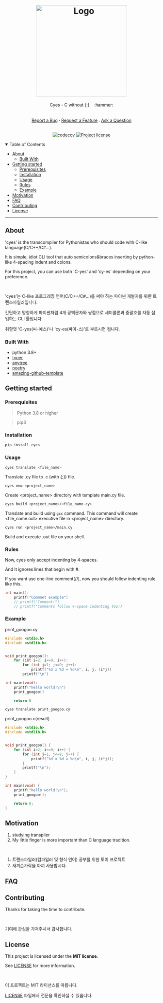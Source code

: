 <h1 align="center">
  <a href="https://github.com/ju-djangun/cyes">
    <img src="https://user-images.githubusercontent.com/104500082/183292900-745172a1-0cb9-4f29-8cd5-c84247f1be87.png" alt="Logo" height="300">
  </a>
</h1>

<div align="center">
  Cyes - C without {;}&nbsp;&nbsp;&nbsp; :hammer:
  <br />
  <br />
  <br />
  <a href="https://github.com/ju-djangun/cyes/issues/new?assignees=&labels=bug&template=01_BUG_REPORT.md&title=bug%3A+">Report a Bug</a>
  ·
  <a href="https://github.com/ju-djangun/cyes/issues/new?assignees=&labels=enhancement&template=02_FEATURE_REQUEST.md&title=feat%3A+">Request a Feature</a>
  .
  <a href="https://github.com/ju-djangun/cyes/issues/new?assignees=&labels=question&template=04_SUPPORT_QUESTION.md&title=support%3A+">Ask a Question</a>
</div>

<!-- shields here -->
<div align="center">
  <br />

  [![codecov](https://codecov.io/gh/ju-djangun/cyes/branch/main/graph/badge.svg?token=033RLYW21H)](https://codecov.io/gh/ju-djangun/cyes)
  [![Project license](https://img.shields.io/github/license/ju-djangun/cyes?style=flat-square)](LICENSE)
</div>

<details open="open">
<summary>Table of Contents</summary>

- [About](#about)
  - [Built With](#built-with)
- [Getting started](#getting-started)
  - [Prerequisites](#prerequisites)
  - [Installation](#installation)
  - [Usage](#usage)
  - [Rules](#rules)
  - [Example](#example)
- [Motivation](#motivation)
- [FAQ](#faq)
- [Contributing](#contributing)
- [License](#license)



</details>

----



## About

'cyes' is the transcompiler for Pythonistas who should code with C-like language(C/C++/C#...). 

It is simple, idiot CLI tool that auto semicolons&braces inserting by python-like 4-spacing indent and colons.

For this project, you can use both 'C-yes' and 'cy-es' depending on your preference. 

<br />

'cyes'는 C-like 프로그래밍 언어(C/C++/C#...)를 써야 하는 파이썬 개발자를 위한 트랜스파일러입니다.

간단하고 멍청하게 파이썬처럼 4개 공백문자와 쌍점으로 세미콜론과 중괄호를 자동 삽입하는 CLI 툴입니다.

취향껏 'C-yes(씨-예스)'나 'cy-es(싸이-스)'로 부르시면 됩니다.


### Built With

- python 3.8+
- [typer](https://github.com/tiangolo/typer)
- [anytree](https://github.com/c0fec0de/anytree)
- [poetry](https://python-poetry.org/)
- [amazing-github-template](https://github.com/dec0dOS/amazing-github-template)


## Getting started

### Prerequisites

> Python 3.8 or higher

> pip3

### Installation

```bash
pip install cyes
```

### Usage

```bash
cyes translate <file_name>
```

Translate .cy file to .c (with {;}) file.

```bash
cyes new <project_name>
```

Create <project_name> directory with template main.cy file.

```bash
cyes build <project_name>/<file_name.cy>
```

Translate and build using ```gcc``` command. This command will create <file_name.out> executive file in <project_name> directory.

```bash
cyes run <project_name>/main.cy
```

Build and execute .out file on your shell. 

### Rules

Now, cyes only accept indenting by 4-spaces.

And It ignores lines that begin with #.

If you want use one-line comment(//), now you should follow indenting rule like this.

```C
int main():
    printf("Commnet example")
    // printf("Comment!")
    // printf("Comments follow 4-space indenting too!)
```


### Example

print_googoo.cy

```C
#include <stdio.h>
#include <stdlib.h>


void print_googoo():
    for (int i=2; i<=9; i++):
        for (int j=1; j<=9; j++):
            printf("%d x %d = %d\n", i, j, (i*j))
        printf("\n")

int main(void):
    printf("hello world!\n")
    print_googoo()

    return 0
```

```bash
cyes translate print_googoo.cy
```

print_googoo.c(result)

```C
#include <stdio.h>
#include <stdlib.h>


void print_googoo() {
    for (int i=2; i<=9; i++) {
        for (int j=1; j<=9; j++) {
            printf("%d x %d = %d\n", i, j, (i*j));
        }
        printf("\n");
    }
}

int main(void) {
    printf("hello world!\n");
    print_googoo();

    return 0;
}
```


## Motivation

1. studying transpiler
2. My little finger is more important than C language tradition.

<br />

1. 트랜스파일러(컴파일러 및 형식 언어) 공부를 위한 토이 프로젝트
2. 새끼손가락을 아껴 사용합시다.


## FAQ
## Contributing

Thanks for taking the time to contribute.

<br />

기여에 관심을 가져주셔서 감사합니다.




## License

This project is licensed under the **MIT license**.

See [LICENSE](LICENSE) for more information.

<br />

이 프로젝트는 MIT 라이선스를 따릅니다.

[LICENSE](LICENSE) 파일에서 전문을 확인하실 수 있습니다.


